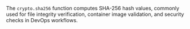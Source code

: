 The `crypto.sha256` function computes SHA-256 hash values, commonly used for file integrity verification, container image validation, and security checks in DevOps workflows.